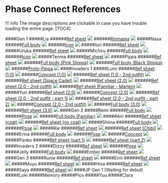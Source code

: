 # Phase Connect References
!!! info The image descriptions are clickable in case you have trouble loading the entire page.
[TOC4]

####Gen 1
#####Lia
######[Ref sheet](https://files.catbox.moe/svypbb.png)
![](https://files.catbox.moe/svypbb.png)
######[Rinmama](https://files.catbox.moe/irl3ip.png)
![](https://files.catbox.moe/irl3ip.png)
#####Nasa
######[Full body](https://files.catbox.moe/z3s5sv.png)
![](https://files.catbox.moe/z3s5sv.png)
######[Icon](https://files.catbox.moe/7z2mfs.png)
![](https://files.catbox.moe/7z2mfs.png)
#####Iori
######[Ref sheet](https://files.catbox.moe/4t5wbi.jpeg) 
![](https://files.catbox.moe/4t5wbi.jpeg) 
#####Uruka
######[Ref sheet](https://files.catbox.moe/yac8bn.png)
![](https://files.catbox.moe/yac8bn.png)
#####Michiru
######[Full body](https://files.catbox.moe/dvxpy6.png)
![](https://files.catbox.moe/dvxpy6.png)
######[Icon](https://files.catbox.moe/sl0ga8.png)
![](https://files.catbox.moe/sl0ga8.png)
#####Tenma
######[Ref sheet](https://files.catbox.moe/17hmmd.jpg)
![](https://files.catbox.moe/17hmmd.jpg)
#####Pippa
######[Ref sheet](https://files.catbox.moe/pxqcg7.png)
![](https://files.catbox.moe/pxqcg7.png)
######[Full body (Pink Shippa)](https://files.catbox.moe/5ccsb8.png)
![](https://files.catbox.moe/5ccsb8.png)
######[Full body (Black Shippa)](https://files.catbox.moe/ywtcra.png)
![](https://files.catbox.moe/ywtcra.png)
######[Proto-Pippa](https://files.catbox.moe/qxik8m.png)
![](https://files.catbox.moe/qxik8m.png)
####Invaders 1
#####Lumi
######[Ref sheet (1.0)](https://files.catbox.moe/ljdomx.jpg)
![](https://files.catbox.moe/ljdomx.jpg)
######[Concept (1.0)](https://files.catbox.moe/kp2bk3.png)
![](https://files.catbox.moe/kp2bk3.png)
######[Ref sheet (1.0 - 2nd outfit)](https://files.catbox.moe/oalu2v.jpg)
![](https://files.catbox.moe/oalu2v.jpg)
######[Ref sheet (Space Cadet)](https://files.catbox.moe/3a3be8.jpg)
![](https://files.catbox.moe/3a3be8.jpg)
######[Ref sheet (2.0)](https://files.catbox.moe/35537w.png)
![](https://files.catbox.moe/35537w.png)
######[Ref sheet (2.0 - 2nd outfit)](https://files.catbox.moe/38wo1p.png)
![](https://files.catbox.moe/38wo1p.png)
######[Ref sheet (Familiar - Marten)](https://files.catbox.moe/uj5lw7.png)
![](https://files.catbox.moe/uj5lw7.png)
#####Yuri
######[Ref sheet (2.0)](https://files.catbox.moe/xchxbf.png)
![](https://files.catbox.moe/xchxbf.png)
######[Concept (2.0)](https://files.catbox.moe/wyzsa5.png)
![](https://files.catbox.moe/wyzsa5.png)
######[Ref sheet (2.0 - 2nd outfit - part 1)](https://files.catbox.moe/wm9lwh.jpg)
![](https://files.catbox.moe/wm9lwh.jpg)
######[Ref sheet (2.0 - 2nd outfit - part 2)](https://files.catbox.moe/zdztma.png)
![](https://files.catbox.moe/zdztma.png)
######[Concept (2.0 - 2nd outfit)](https://files.catbox.moe/2wawgt.jpg)
![](https://files.catbox.moe/2wawgt.jpg)
######[Full body (3.0)](https://files.catbox.moe/ncql3y.png)
![](https://files.catbox.moe/ncql3y.png)
######[Ref sheet (3.0)](https://files.catbox.moe/ts7ieq.jpg)
![](https://files.catbox.moe/ts7ieq.jpg)
####Gen 2
#####Remi
######[Full body](https://files.catbox.moe/zqt8qi.png)
![](https://files.catbox.moe/zqt8qi.png)
######[Pose](https://files.catbox.moe/wzs8eh.png)
![](https://files.catbox.moe/wzs8eh.png)
######[Full body (Familiar)](https://files.catbox.moe/cg9lag.png)
![](https://files.catbox.moe/cg9lag.png)
#####Airi
######[Ref sheet (coat)](https://files.catbox.moe/iy52p9.jpg)
![](https://files.catbox.moe/iy52p9.jpg)
######[Ref sheet (no coat)](https://files.catbox.moe/5x09uk.jpg)
![](https://files.catbox.moe/5x09uk.jpg)
#####Shiina
######[Full body](https://files.catbox.moe/ltpubc.png)
![](https://files.catbox.moe/ltpubc.png)
######[Pose](https://files.catbox.moe/4vhub6.png)
![](https://files.catbox.moe/4vhub6.png)
#####Rie
######[Ref sheet](https://files.catbox.moe/a0s1ai.jpg)
![](https://files.catbox.moe/a0s1ai.jpg)
######[Ref sheet (Chibi)](https://files.catbox.moe/bxwggo.png)
![](https://files.catbox.moe/bxwggo.png)
#####Erina
######[Full body](https://files.catbox.moe/ve2e30.png)
![](https://files.catbox.moe/ve2e30.png)
######[Pose](https://files.catbox.moe/yvfo4d.png)
![](https://files.catbox.moe/yvfo4d.png)
######[Concept](https://files.catbox.moe/h688hj.jpg)
![](https://files.catbox.moe/h688hj.jpg)
#####Panko
######[Ref sheet (part 1)](https://files.catbox.moe/gmz8ab.jpg)
![](https://files.catbox.moe/gmz8ab.jpg)
######[Ref sheet (part 2)](https://files.catbox.moe/un9kc2.jpg)
![](https://files.catbox.moe/un9kc2.jpg)
####Invaders 2
#####Dizzy
######[Ref sheet](https://files.catbox.moe/qwqdco.jpg)
![](https://files.catbox.moe/qwqdco.jpg)
######[Pose](https://files.catbox.moe/vzek9w.jpg)
![](https://files.catbox.moe/vzek9w.jpg)
#####Jelly
######[Full body](https://files.catbox.moe/bp4ay4.jpg)
![](https://files.catbox.moe/bp4ay4.jpg)
#####Ember
######[Ref sheet](https://files.catbox.moe/awwhk9.jpg)
![](https://files.catbox.moe/awwhk9.jpg)
####Gen 3
#####Runie
######[Ref sheet](https://files.catbox.moe/c5bc47.jpg)
![](https://files.catbox.moe/c5bc47.jpg)
#####Eimi
######[Ref sheet](https://files.catbox.moe/6lsya8.jpg)
![](https://files.catbox.moe/6lsya8.jpg)
#####Muyu
######[Ref sheet](https://files.catbox.moe/2ql8hy.jpg)
![](https://files.catbox.moe/2ql8hy.jpg)
#####Hina
######[Ref sheet](https://files.catbox.moe/r2l48o.jpg)
![](https://files.catbox.moe/r2l48o.jpg)
#####Saya
######[Ref sheet](https://files.catbox.moe/0tzg18.jpg)
![](https://files.catbox.moe/0tzg18.jpg)
####JP Gen 1 (Waiting for debut)
#####Loki
#####Memory
#####Pico
#####Yuu
#####Clara